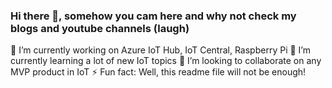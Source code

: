 ### Hi there 👋, somehow you cam here and why not check my blogs and youtube channels (laugh)

🔭 I’m currently working on Azure IoT Hub, IoT Central, Raspberry Pi 
🌱 I’m currently learning a lot of new IoT topics
👯 I’m looking to collaborate on any MVP product in IoT
⚡ Fun fact: Well, this readme file will not be enough!

